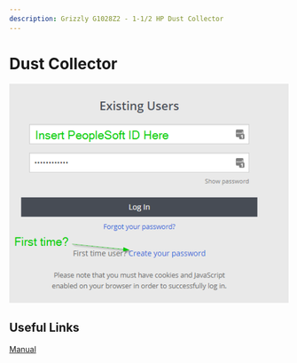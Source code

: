 ```yaml
---
description: Grizzly G1028Z2 - 1-1/2 HP Dust Collector
---
```


# Dust Collector

![](../.gitbook/assets/image%20%2818%29.png)

## Useful Links

[Manual](https://drive.google.com/open?id=1z6LVeRsN5nqyyAfivZhO3vtqQ7ff-w4k)


